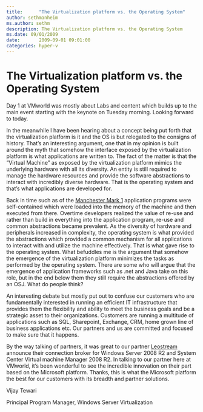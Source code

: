 ```yaml
---
title:      "The Virtualization platform vs. the Operating System"
author: sethmanheim
ms.author: sethm
description: The Virtualization platform vs. the Operating System
ms.date: 09/01/2009
date:       2009-09-01 09:01:00
categories: hyper-v
---
```

# The Virtualization platform vs. the Operating System

Day 1 at VMworld was mostly about Labs and content which builds up to the main event starting with the keynote on Tuesday morning. Looking forward to today.

In the meanwhile I have been hearing about a concept being put forth that the virtualization platform is it and the OS is but relegated to the consigns of history. That’s an interesting argument, one that in my opinion is built around the myth that somehow the interface exposed by the virtualization platform is what applications are written to. The fact of the matter is that the “Virtual Machine” as exposed by the virtualization platform mimics the underlying hardware with all its diversity. An entity is still required to manage the hardware resources and provide the software abstractions to interact with incredibly diverse hardware. That is the operating system and that’s what applications are developed for.

Back in time such as of the [Manchester Mark 1](http://en.wikipedia.org/wiki/Manchester_Mark_1) application programs were self-contained which were loaded into the memory of the machine and then executed from there. Overtime developers realized the value of re-use and rather than build in everything into the application program, re-use and common abstractions became prevalent. As the diversity of hardware and peripherals increased in complexity, the operating system is what provided the abstractions which provided a common mechanism for all applications to interact with and utilize the machine effectively. That is what gave rise to the operating system. What befuddles me is the argument that somehow the emergence of the virtualization platform minimizes the tasks as performed by the operating system. There are some who will argue that the emergence of application frameworks such as .net and Java take on this role, but in the end below them they still require the abstractions offered by an OSJ. What do people think?

An interesting debate but mostly put out to confuse our customers who are fundamentally interested in running an efficient IT infrastructure that provides them the flexibility and ability to meet the business goals and be a strategic asset to their organizations. Customers are running a multitude of applications such as SQL, Sharepoint, Exchange, CRM, home grown line of business applications etc. Our partners and us are committed and focused to make sure that it happens. 

By the way talking of partners, it was great to our partner [Leostream](http://www.leostream.com) announce their connection broker for Windows Server 2008 R2 and System Center Virtual machine Manager 2008 R2. In talking to our partner here at VMworld, it’s been wonderful to see the incredible innovation on their part based on the Microsoft platform. Thanks, this is what the Microsoft platform the best for our customers with its breadth and partner solutions. 

Vijay Tewari

Principal Program Manager, Windows Server Virtualization
